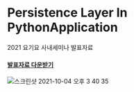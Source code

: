 # Persistence Layer In PythonApplication
2021 요기요 사내세미나 발표자료


#### [발표자료 다운받기](https://github.com/KimSoungRyoul/PersistenceLayerInPythonApplication/issues/1)


![스크린샷 2021-10-04 오후 3 40 35](https://user-images.githubusercontent.com/24240623/135804933-3efed9ba-4f81-42b9-b98b-77f4973a0f8e.png)


